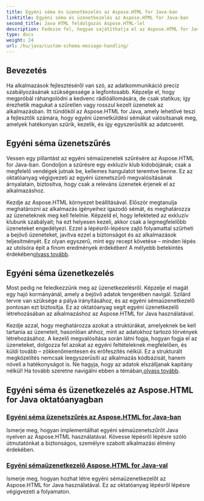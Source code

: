 ```yaml
---
title: Egyéni séma és üzenetkezelés az Aspose.HTML for Java-ban
linktitle: Egyéni séma és üzenetkezelés az Aspose.HTML for Java-ban
second_title: Java HTML feldolgozás Aspose.HTML-lel
description: Fedezze fel, hogyan sajátíthatja el az Aspose.HTML for Java-t az egyéni sémaüzenetek szűrésével és kezelésével kapcsolatos oktatóanyagok segítségével. Kezdje el személyre szabott alkalmazások építését.
type: docs
weight: 24
url: /hu/java/custom-schema-message-handling/
---
```

## Bevezetés

Ha alkalmazások fejlesztéséről van szó, az adatkommunikáció precíz szabályozásának szükségessége a legfontosabb. Képzelje el, hogy megpróbál ráhangolódni a kedvenc rádióállomására, de csak statikus; így érezhetik magukat a szűretlen vagy rosszul kezelt üzenetek az alkalmazásban. Itt tündököl az Aspose.HTML for Java, amely lehetővé teszi a fejlesztők számára, hogy egyéni üzenetküldési sémákat valósítsanak meg, amelyek hatékonyan szűrik, kezelik, és így egyszerűsítik az adatcserét.

## Egyéni séma üzenetszűrés

Vessen egy pillantást az egyéni sémaüzenetek szűrésére az Aspose.HTML for Java-ban. Gondoljon a szűrésre egy exkluzív klub kidobójának; csak a megfelelő vendégek jutnak be, kellemes hangulatot teremtve benne. Ez az oktatóanyag végigvezeti az egyéni üzenetszűrő megvalósításának árnyalatain, biztosítva, hogy csak a releváns üzenetek érjenek el az alkalmazáshoz.

 Kezdje az Aspose.HTML környezet beállításával. Először megtanulja meghatározni az alkalmazás igényeihez igazodó sémát, és meghatározza az üzeneteknek meg kell felelnie. Képzeld el, hogy lefekteted az exkluzív klubunk szabályait; ha ezt helyesen kezeli, akkor csak a legmegfelelőbb üzeneteket engedélyezi. Ezzel a lépésről-lépésre zajló folyamattal szűrheti a bejövő üzeneteket, javítva ezzel a biztonságot és az alkalmazások teljesítményét. Ez olyan egyszerű, mint egy recept követése – minden lépés az utolsóra épít a finom eredmények érdekében! A mélyebb betekintés érdekében[olvass tovább](./custom-schema-message-filter/).

## Egyéni séma üzenetkezelés

Most pedig ne feledkezzünk meg az üzenetkezelésről. Képzelje el magát egy hajó kormányánál, amely a bejövő adatok tengerében navigál. Szilárd tervre van szüksége a pálya irányításához, és az egyéni sémaüzenetkezelő pontosan ezt biztosítja. Ez az oktatóanyag segít egyéni üzenetkezelő létrehozásában az alkalmazáshoz az Aspose.HTML for Java használatával.

 Kezdje azzal, hogy meghatározza azokat a struktúrákat, amelyeknek be kell tartania az üzeneteit, hasonlóan ahhoz, mint az adatokhoz tartozó törvények létrehozásához. A kezelő megvalósítása során látni fogja, hogyan fogja el az üzeneteket, dolgozza fel azokat az egyéni feltételeknek megfelelően, és küldi tovább – zökkenőmentesen és erőfeszítés nélkül. Ez a strukturált megközelítés nemcsak leegyszerűsíti az alkalmazás kódbázisát, hanem növeli a hatékonyságot is. Ne hagyja, hogy az adatok elszálljanak kapitány nélkül! Ha tovább szeretne navigálni ebben a témában,[olvass tovább](./custom-schema-message-handler/).

## Egyéni séma és üzenetkezelés az Aspose.HTML for Java oktatóanyagban
### [Egyéni séma üzenetszűrés az Aspose.HTML for Java-ban](./custom-schema-message-filter/)
Ismerje meg, hogyan implementálhat egyéni sémaüzenetszűrőt Java nyelven az Aspose.HTML használatával. Kövesse lépésről lépésre szóló útmutatónkat a biztonságos, személyre szabott alkalmazási élmény érdekében.
### [Egyéni sémaüzenetkezelő Aspose.HTML for Java-val](./custom-schema-message-handler/)
Ismerje meg, hogyan hozhat létre egyéni sémaüzenetkezelőt az Aspose.HTML for Java használatával. Ez az oktatóanyag lépésről lépésre végigvezeti a folyamaton.
